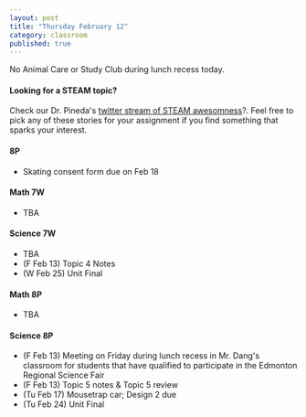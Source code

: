 ```yaml
---
layout: post
title: "Thursday February 12"
category: classroom
published: true
---
```


<div class="alert alert-danger" role="alert">
<p>No Animal Care or Study Club during lunch recess today.</p>
</div>

#### Looking for a STEAM topic?
<p>Check our Dr. Pineda's <a href="https://twitter.com/hashtag/drpinedalettingoffsteam?src=hash">twitter stream of STEAM awesomness</a>?. Feel free to pick any of these stories for your assignment if you find something that sparks your interest.</p>

#### 8P
* Skating consent form due on Feb 18

#### Math 7W
* TBA

#### Science 7W
* TBA
* (F Feb 13) Topic 4 Notes
* (W Feb 25) Unit Final

#### Math 8P
* TBA

#### Science 8P
* (F Feb 13) Meeting on Friday during lunch recess in Mr. Dang's classroom for students that have qualified to participate in the Edmonton Regional Science Fair
* (F Feb 13) Topic 5 notes & Topic 5 review
* (Tu Feb 17) Mousetrap car; Design 2 due
* (Tu Feb 24) Unit Final
